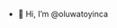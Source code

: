 - 👋 Hi, I’m @oluwatoyinca
<!-- - 🌱 I’m currently learning React -->
<!---
- 👀 I’m interested in 

- 💞️ I’m looking to collaborate on ...
- 📫 How to reach me ...


oluwatoyinca/oluwatoyinca is a ✨ special ✨ repository because its `README.md` (this file) appears on your GitHub profile.
You can click the Preview link to take a look at your changes.
--->
